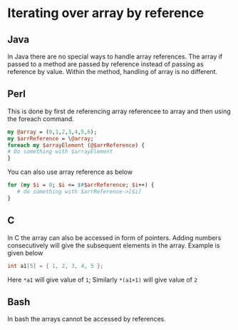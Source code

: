 # Iterating over array by reference

## Java
In Java there are no special ways to handle array references. The array if passed to a method are passed by reference instead of passing as reference by value. Within the method, handling of array is no different.

## Perl
This is done by first de referencing array referencee to array and then using the foreach command.

```perl
my @array = (0,1,2,3,4,5,6);
my $arrReference = \@array;
foreach my $arrayElement (@$arrReference) {
# Do something with $arrayElement
}
```

You can also use array reference as below

```perl
for (my $i = 0; $i <= $#$arrReference; $i++) {
   # do something with $arrReference->[$i]
}
```

## C
In C the array can also be accessed in form of pointers. Adding numbers consecutively will give the subsequent elements in the array. Example is given below

```c
int a1[5] = { 1, 2, 3, 4, 5 };
```

Here ```*a1``` will give value of ```1```;
Similarly ```*(a1+1)``` will give value of ```2```

## Bash

In bash the arrays cannot be accessed by references.

